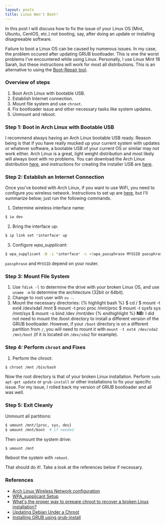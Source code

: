 ```yaml
---
layout: posts
title: Linux Won't Boot!
---
```


In this post I will discuss how to fix the issue of your Linux OS (Mint, Ubuntu, CentOS, etc.) not booting, say, after doing an update or installing disagreeable software.

Failure to boot a Linux OS can be caused by numerous issues. In my case, the problem occured after updating GRUB bootloader. This is one the worst problems I've encountered while using Linux. Personally, I use Linux Mint 18 Sarah, but these instructions will work for most all distributions. This is an alternative to using the [Boot-Repair tool](https://help.ubuntu.com/community/Boot-Repair).

### Overview of steps
1. Boot Arch Linux with bootable USB.
2. Establish Internet connection.
3. Mount file system and use `chroot`.
4. Fix bootloader issue and other necessary tasks like system updates.
5. Unmount and reboot.

### Step 1: Boot in Arch Linux with Bootable USB
I recommend always having an Arch Linux bootable USB ready. Reason being is that if you have really mucked up your current system with updates or whatever software, a bootable USB of your current OS or similar may not work either. Arch Linux is a great, light weight distribution and most likely will always boot with no problems. You can download the Arch Linux distribution [here](https://www.archlinux.org/download/), and instructions for creating the installer USB are [here](https://wiki.archlinux.org/index.php/USB_flash_installation_media).

### Step 2: Establish an Internet Connection
Once you've booted with Arch Linux, if you want to use WiFi, you need to configure you wireless network. Instructions to set up are [here](https://wiki.archlinux.org/index.php/Wireless_network_configuration), but I'll summarize below; just run the following commands.
1. Determine wireless interface name:
```bash
$ iw dev
```
2. Bring the interface up:
```bash
$ ip link set *interface* up
```
3. Configure *wpa_supplicant*:
```bash
$ wpa_supplicant -B -i *interface* -c <(wpa_passphrase MYSSID passphrase)
```
`passphrase` and `MYSSID` depend on your router.

### Step 3: Mount File System
1. Use `fdisk -l` to determine the drive with your broken Linux OS, and use `uname -m` to determine the architecture (32bit or 64bit).
2. Change to root user with `su -`.
3. Mount the necessary directories:
{% highlight bash %}
$ cd /
$ mount -t ext4 /dev/sda1 /mnt
$ mount -t proc proc /mnt/proc
$ mount -t sysfs sys /mnt/sys
$ mount -o bind /dev /mnt/dev
{% endhighlight %}
**NB:** I did not need to mount the /boot directory to install a different version of the GRUB bootloader. However, if your `/boot` directory is on a different partition from `/`, you will need to mount it with `mount -t ext4 /dev/sda2 /mnt/boot` (if it is located on `/dev/sda2` for example).

### Step 4: Perform `chroot` and Fixes
1. Perform the chroot:
```bash
$ chroot /mnt /bin/bash
```
Now the root directory is that of your broken Linux installation. Perform `sudo apt-get update` or `grub-install` or other installations to fix your specific issue. For my issue, I rolled back my version of GRUB bootloader and all was well.

### Step 5: Exit Cleanly
Unmount all partitions:
```bash
$ umount /mnt/{proc, sys, dev}
$ umount /mnt/boot  # if needed
```
Then unmount the system drive:
```bash
$ umount /mnt
```
Reboot the system with `reboot`.

That should do it!. Take a look at the references below if necessary.

### References
- [Arch Linux Wireless Network configuration](https://wiki.archlinux.org/index.php/Wireless_network_configuration)
- [WPA_supplicant Setup](https://wiki.archlinux.org/index.php/WPA_supplicant#Advanced_usage)
- [What's the proper way to prepare chroot to recover a broken Linux installation?](https://superuser.com/questions/111152/whats-the-proper-way-to-prepare-chroot-to-recover-a-broken-linux-installation)
- [Updating Debian Under a Chroot](http://shallowsky.com/blog/tags/chroot/)
- [Installing GRUB using grub-install](https://www.gnu.org/software/grub/manual/grub/html_node/Installing-GRUB-using-grub_002dinstall.html)

